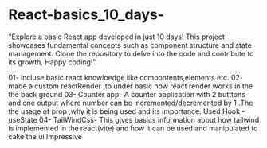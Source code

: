 # React-basics_10_days-
 "Explore a basic React app developed in just 10 days! This project showcases fundamental concepts such as component structure and state management. Clone the repository to delve into the code and contribute to its growth. Happy coding!"

 01- incluse basic react knowloedge like compontents,elements etc.
 02- made a custom reactRender ,to under basic how react render works in the the back ground
 03- Counter app- A counter application with 2 butttons and one output where number can be incremented/decremented by 1 .The the usage of prop ,why it is being used and its importance. Used Hook -useState
 04- TailWindCss- This gives basics information about how tailwind is implemented in the react(vite) and how it can be used and manipulated to cake the ui Impressive
